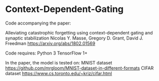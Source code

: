 # Context-Dependent-Gating

Code accompanying the paper:

Alleviating catastrophic forgetting using context-dependent gating and synaptic stabilization
Nicolas Y. Masse, Gregory D. Grant, David J. Freedman
https://arxiv.org/abs/1802.01569

Code requires:
Python 3
TensorFlow 1+

In the paper, the model is tested on:
MNIST dataset
https://github.com/mrgloom/MNIST-dataset-in-different-formats
CIFAR dataset
https://www.cs.toronto.edu/~kriz/cifar.html

